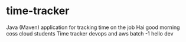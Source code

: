 # time-tracker
Java (Maven) application for tracking time on the job
Hai good morning coss cloud students
Time tracker
devops and aws batch -1
hello dev
